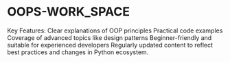 # OOPS-WORK_SPACE
 Key Features:  Clear explanations of OOP principles Practical code examples Coverage of advanced topics like design patterns Beginner-friendly and suitable for experienced developers Regularly updated content to reflect best practices and changes in Python ecosystem.
